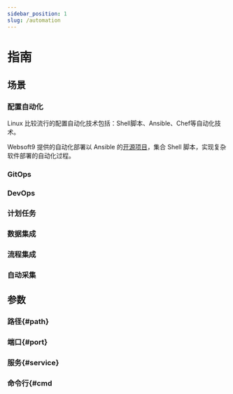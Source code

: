 ```yaml
---
sidebar_position: 1
slug: /automation
---
```


# 指南

## 场景

### 配置自动化

Linux 比较流行的配置自动化技术包括：Shell脚本、Ansible、Chef等自动化技术。

Websoft9 提供的自动化部署以 Ansible 的[开源项目](https://github.com/Websoft9?q=ansible&type=all&language=&sort=)，集合 Shell 脚本，实现复杂软件部署的自动化过程。

### GitOps

### DevOps

### 计划任务

### 数据集成

### 流程集成

### 自动采集


## 参数

### 路径{#path}
### 端口{#port}
### 服务{#service}
### 命令行{#cmd
